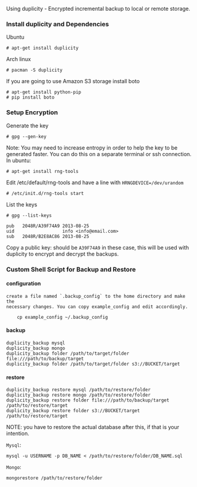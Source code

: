 Using duplicity - Encrypted incremental backup to local or remote storage.

### Install duplicity and Dependencies

Ubuntu

    # apt-get install duplicity

Arch linux

    # pacman -S duplicity

If you are going to use Amazon S3 storage install boto

    # apt-get install python-pip
    # pip install boto
    
### Setup Encryption

Generate the key 

    # gpg --gen-key

Note: You may need to increase entropy in order to help the key to be generated
faster. You can do this on a separate terminal or ssh connection. In ubuntu:
    
    # apt-get install rng-tools

Edit /etc/default/rng-tools and have a line with `HRNGDEVICE=/dev/urandom`

    # /etc/init.d/rng-tools start
    

List the keys

    # gpg --list-keys
    
    pub   2048R/A39F74A9 2013-08-25
    uid                  info <info@email.com>   
    sub   2048R/B2E8AC86 2013-08-25

Copy a public key: should be `A39F74A9` in these case, this will be used with
duplicity to encrypt and decrypt the backups.

### Custom Shell Script for Backup and Restore

#### configuration

    create a file named `.backup_config` to the home directory and make the
    necessary changes. You can copy example_config and edit accordingly.

        cp example_config ~/.backup_config
    
#### backup

    duplicity_backup mysql
    duplicity_backup mongo
    duplicity_backup folder /path/to/target/folder file:///path/to/backup/target
    duplicity_backup folder /path/to/target/folder s3://BUCKET/target

#### restore
    
    duplicity_backup restore mysql /path/to/restore/folder
    duplicity_backup restore mongo /path/to/restore/folder
    duplicity_backup restore folder file:///path/to/backup/target /path/to/restore/target
    duplicity_backup restore folder s3://BUCKET/target /path/to/restore/target

NOTE: you have to restore the actual database after this, if that is your intention.

`Mysql`:

    mysql -u USERNAME -p DB_NAME < /path/to/restore/folder/DB_NAME.sql

`Mongo`:

    mongorestore /path/to/restore/folder
